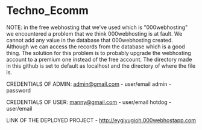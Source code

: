 # Techno_Ecomm
NOTE: in the free webhosting that we've used which is "000webhosting" we encountered a problem that we think 000webhosting is at fault. We cannot add any value in the database that 000webhosting created. Although we can access the records from the database which is a good thing. The solution for this problem is to probably upgrade the webhosting account to a premium one instead of the free account.
The directory made in this github is set to default as localhost and the directory of where the file is.




CREDENTIALS OF ADMIN:
admin@gmail.com - user/email
admin - password

CREDENTIALS OF USER:
manny@gmail.com - user/email
hotdog - user/email


LINK OF THE DEPLOYED PROJECT - http://eygiyugioh.000webhostapp.com
